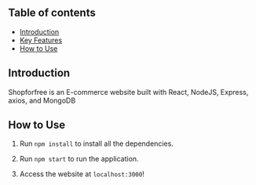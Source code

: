 ## Table of contents

- [Introduction](#introduction)
- [Key Features](#key-features)
- [How to Use](#how-to-use)


## Introduction

Shopforfree is an E-commerce website built with React, NodeJS, Express, axios, and MongoDB

## How to Use

1. Run `npm install` to install all the dependencies.

2. Run `npm start` to run the application.

3. Access the website at `localhost:3000`!
